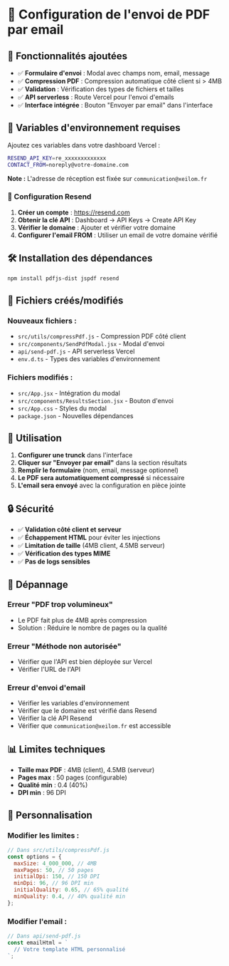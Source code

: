 # 📧 Configuration de l'envoi de PDF par email

## 🚀 Fonctionnalités ajoutées

- ✅ **Formulaire d'envoi** : Modal avec champs nom, email, message
- ✅ **Compression PDF** : Compression automatique côté client si > 4MB
- ✅ **Validation** : Vérification des types de fichiers et tailles
- ✅ **API serverless** : Route Vercel pour l'envoi d'emails
- ✅ **Interface intégrée** : Bouton "Envoyer par email" dans l'interface

## 🔧 Variables d'environnement requises

Ajoutez ces variables dans votre dashboard Vercel :

```bash
RESEND_API_KEY=re_xxxxxxxxxxxxx
CONTACT_FROM=noreply@votre-domaine.com
```

**Note :** L'adresse de réception est fixée sur `communication@xeilom.fr`

### 📝 Configuration Resend

1. **Créer un compte** : https://resend.com
2. **Obtenir la clé API** : Dashboard → API Keys → Create API Key
3. **Vérifier le domaine** : Ajouter et vérifier votre domaine
4. **Configurer l'email FROM** : Utiliser un email de votre domaine vérifié

## 🛠️ Installation des dépendances

```bash
npm install pdfjs-dist jspdf resend
```

## 📁 Fichiers créés/modifiés

### Nouveaux fichiers :

- `src/utils/compressPdf.js` - Compression PDF côté client
- `src/components/SendPdfModal.jsx` - Modal d'envoi
- `api/send-pdf.js` - API serverless Vercel
- `env.d.ts` - Types des variables d'environnement

### Fichiers modifiés :

- `src/App.jsx` - Intégration du modal
- `src/components/ResultsSection.jsx` - Bouton d'envoi
- `src/App.css` - Styles du modal
- `package.json` - Nouvelles dépendances

## 🎯 Utilisation

1. **Configurer une trunck** dans l'interface
2. **Cliquer sur "Envoyer par email"** dans la section résultats
3. **Remplir le formulaire** (nom, email, message optionnel)
4. **Le PDF sera automatiquement compressé** si nécessaire
5. **L'email sera envoyé** avec la configuration en pièce jointe

## 🔒 Sécurité

- ✅ **Validation côté client et serveur**
- ✅ **Échappement HTML** pour éviter les injections
- ✅ **Limitation de taille** (4MB client, 4.5MB serveur)
- ✅ **Vérification des types MIME**
- ✅ **Pas de logs sensibles**

## 🐛 Dépannage

### Erreur "PDF trop volumineux"

- Le PDF fait plus de 4MB après compression
- Solution : Réduire le nombre de pages ou la qualité

### Erreur "Méthode non autorisée"

- Vérifier que l'API est bien déployée sur Vercel
- Vérifier l'URL de l'API

### Erreur d'envoi d'email

- Vérifier les variables d'environnement
- Vérifier que le domaine est vérifié dans Resend
- Vérifier la clé API Resend
- Vérifier que `communication@xeilom.fr` est accessible

## 📊 Limites techniques

- **Taille max PDF** : 4MB (client), 4.5MB (serveur)
- **Pages max** : 50 pages (configurable)
- **Qualité min** : 0.4 (40%)
- **DPI min** : 96 DPI

## 🎨 Personnalisation

### Modifier les limites :

```javascript
// Dans src/utils/compressPdf.js
const options = {
  maxSize: 4_000_000, // 4MB
  maxPages: 50, // 50 pages
  initialDpi: 150, // 150 DPI
  minDpi: 96, // 96 DPI min
  initialQuality: 0.65, // 65% qualité
  minQuality: 0.4, // 40% qualité min
};
```

### Modifier l'email :

```javascript
// Dans api/send-pdf.js
const emailHtml = `
  // Votre template HTML personnalisé
`;
```

